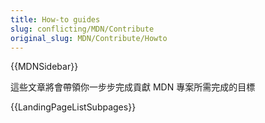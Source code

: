 ```yaml
---
title: How-to guides
slug: conflicting/MDN/Contribute
original_slug: MDN/Contribute/Howto
---
```


{{MDNSidebar}}

這些文章將會帶領你一步步完成貢獻 MDN 專案所需完成的目標

{{LandingPageListSubpages}}
